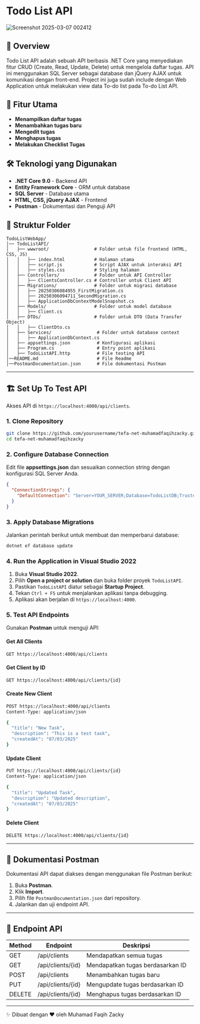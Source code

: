 # Todo List API

![Screenshot 2025-03-07 002412](https://github.com/user-attachments/assets/26fcd124-9701-4fec-95cb-6d1570da7602)

## 📌 Overview
Todo List API adalah sebuah API berbasis .NET Core yang menyediakan fitur CRUD (Create, Read, Update, Delete) untuk mengelola daftar tugas. API ini menggunakan SQL Server sebagai database dan jQuery AJAX untuk komunikasi dengan front-end. Project ini juga sudah include dengan Web Application untuk melakukan view data To-do list pada To-do List API.

## 🚀 Fitur Utama
- **Menampilkan daftar tugas** 
- **Menambahkan tugas baru** 
- **Mengedit tugas**
- **Menghapus tugas** 
- **Melakukan Checklist Tugas** 


## 🛠️ Teknologi yang Digunakan
- **.NET Core 9.0** - Backend API
- **Entity Framework Core** - ORM untuk database
- **SQL Server** - Database utama
- **HTML, CSS, jQuery AJAX** - Frontend
- **Postman** - Dokumentasi dan Penguji API

## 📂 Struktur Folder
```
TodoListWebApp/
│── TodoListAPI/
│   ├── wwwroot/                 # Folder untuk file frontend (HTML, CSS, JS)
│   │   ├── index.html           # Halaman utama
│   │   ├── script.js            # Script AJAX untuk interaksi API
│   │   ├── styles.css           # Styling halaman
│   ├── Controllers/             # Folder untuk API Controller
│   │   ├── ClientsController.cs # Controller untuk Client API
│   ├── Migrations/              # Folder untuk migrasi database
│   │   ├── 20250306084955_FirstMigration.cs
│   │   ├── 20250306094711_SecondMigration.cs
│   │   ├── ApplicationDbContextModelSnapshot.cs
│   ├── Models/                  # Folder untuk model database
│   │   ├── Client.cs
│   ├── DTOs/                    # Folder untuk DTO (Data Transfer Object)
│   │   ├── ClientDto.cs
│   ├── Services/                 # Folder untuk database context
│   │   ├── ApplicationDbContext.cs
│   ├── appsettings.json          # Konfigurasi aplikasi
│   ├── Program.cs                # Entry point aplikasi
│   ├── TodoListAPI.http          # File testing API
│──README.md                      # File Readme
│──PostmanDocumentation.json      # File dokumentasi Postman
```
---

## 🏗️ Set Up To Test API
Akses API di `https://localhost:4000/api/clients`.

### 1. Clone Repository
```sh
git clone https://github.com/yourusername/tefa-net-muhamadfaqihzacky.git
cd tefa-net-muhamadfaqihzacky
```

### 2. Configure Database Connection
Edit file **appsettings.json** dan sesuaikan connection string dengan konfigurasi SQL Server Anda.
```json
{
  "ConnectionStrings": {
    "DefaultConnection": "Server=YOUR_SERVER;Database=TodoListDB;Trusted_Connection=True;"
  }
}
```

### 3. Apply Database Migrations
Jalankan perintah berikut untuk membuat dan memperbarui database:
```sh
dotnet ef database update
```

### 4. Run the Application in Visual Studio 2022
1. Buka **Visual Studio 2022**.
2. Pilih **Open a project or solution** dan buka folder proyek `TodoListAPI`.
3. Pastikan `TodoListAPI` diatur sebagai **Startup Project**.
4. Tekan `Ctrl + F5` untuk menjalankan aplikasi tanpa debugging.
5. Aplikasi akan berjalan di `https://localhost:4000`.

### 5. Test API Endpoints
Gunakan **Postman** untuk menguji API:

#### Get All Clients
```sh
GET https://localhost:4000/api/clients
```

#### Get Client by ID
```sh
GET https://localhost:4000/api/clients/{id}
```

#### Create New Client
```sh
POST https://localhost:4000/api/clients
Content-Type: application/json

{
  "title": "New Task",
  "description": "This is a test task",
  "createdAt": "07/03/2025"
}
```

#### Update Client
```sh
PUT https://localhost:4000/api/clients/{id}
Content-Type: application/json

{
  "title": "Updated Task",
  "description": "Updated description",
  "createdAt": "07/03/2025"
}
```

#### Delete Client
```sh
DELETE https://localhost:4000/api/clients/{id}
```

---

## 📜 Dokumentasi Postman
Dokumentasi API dapat diakses dengan menggunakan file Postman berikut:

1. Buka **Postman**.
2. Klik **Import**.
3. Pilih file `PostmanDocumentation.json` dari repository.
4. Jalankan dan uji endpoint API.

---

## 🔧 Endpoint API
| Method | Endpoint         | Deskripsi |
|--------|----------------|-----------|
| GET    | /api/clients   | Mendapatkan semua tugas |
| GET    | /api/clients/{id} | Mendapatkan tugas berdasarkan ID |
| POST   | /api/clients   | Menambahkan tugas baru |
| PUT    | /api/clients/{id} | Mengupdate tugas berdasarkan ID |
| DELETE | /api/clients/{id} | Menghapus tugas berdasarkan ID |

---
✨ Dibuat dengan ❤️ oleh Muhamad Faqih Zacky
